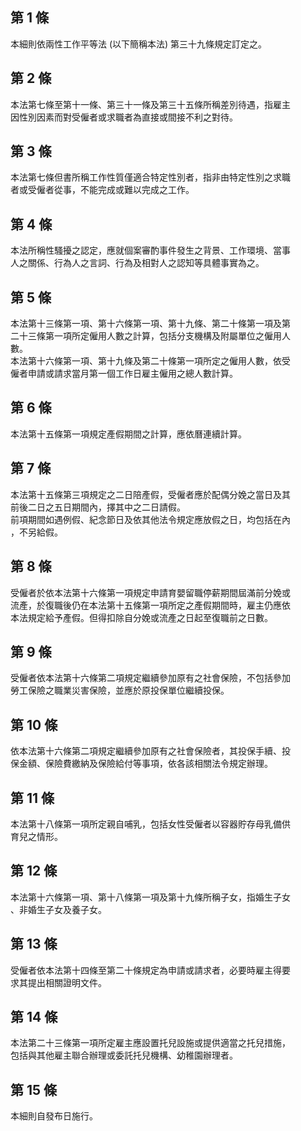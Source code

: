 第 1 條
-------
本細則依兩性工作平等法 (以下簡稱本法) 第三十九條規定訂定之。

第 2 條
-------
本法第七條至第十一條、第三十一條及第三十五條所稱差別待遇，指雇主  
因性別因素而對受僱者或求職者為直接或間接不利之對待。

第 3 條
-------
本法第七條但書所稱工作性質僅適合特定性別者，指非由特定性別之求職  
者或受僱者從事，不能完成或難以完成之工作。

第 4 條
-------
本法所稱性騷擾之認定，應就個案審酌事件發生之背景、工作環境、當事  
人之關係、行為人之言詞、行為及相對人之認知等具體事實為之。

第 5 條
-------
本法第十三條第一項、第十六條第一項、第十九條、第二十條第一項及第  
二十三條第一項所定僱用人數之計算，包括分支機構及附屬單位之僱用人  
數。  
本法第十六條第一項、第十九條及第二十條第一項所定之僱用人數，依受  
僱者申請或請求當月第一個工作日雇主僱用之總人數計算。

第 6 條
-------
本法第十五條第一項規定產假期間之計算，應依曆連續計算。

第 7 條
-------
本法第十五條第三項規定之二日陪產假，受僱者應於配偶分娩之當日及其  
前後二日之五日期間內，擇其中之二日請假。  
前項期間如遇例假、紀念節日及依其他法令規定應放假之日，均包括在內  
，不另給假。

第 8 條
-------
受僱者於依本法第十六條第一項規定申請育嬰留職停薪期間屆滿前分娩或  
流產，於復職後仍在本法第十五條第一項所定之產假期間時，雇主仍應依  
本法規定給予產假。但得扣除自分娩或流產之日起至復職前之日數。

第 9 條
-------
受僱者依本法第十六條第二項規定繼續參加原有之社會保險，不包括參加  
勞工保險之職業災害保險，並應於原投保單位繼續投保。

第 10 條
--------
依本法第十六條第二項規定繼續參加原有之社會保險者，其投保手續、投  
保金額、保險費繳納及保險給付等事項，依各該相關法令規定辦理。

第 11 條
--------
本法第十八條第一項所定親自哺乳，包括女性受僱者以容器貯存母乳備供  
育兒之情形。

第 12 條
--------
本法第十六條第一項、第十八條第一項及第十九條所稱子女，指婚生子女  
、非婚生子女及養子女。

第 13 條
--------
受僱者依本法第十四條至第二十條規定為申請或請求者，必要時雇主得要  
求其提出相關證明文件。

第 14 條
--------
本法第二十三條第一項所定雇主應設置托兒設施或提供適當之托兒措施，  
包括與其他雇主聯合辦理或委託托兒機構、幼稚園辦理者。

第 15 條
--------
本細則自發布日施行。

